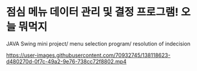 # 점심 메뉴 데이터 관리 및 결정 프로그램! 오늘 뭐먹지
JAVA Swing mini project/  menu selection program/  resolution of indecision


https://user-images.githubusercontent.com/70932745/138118623-d480270d-0f7c-49a2-9e76-738cc72f8802.mp4

